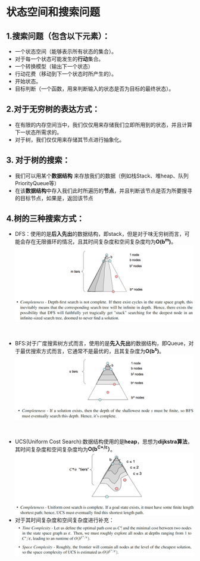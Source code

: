 # 状态空间和搜索问题
## 1.搜索问题（包含以下元素）：
- 一个状态空间（能够表示所有状态的集合）。
- 对于每一个状态可能发生的**行动**集合。
- 一个转换模型（输出下一个状态）
- 行动花费（移动到下一个状态时所产生的）。
- 开始状态。
- 目标判断（一个函数，用来判断输入的状态是否为目标的最终状态）。
## 2.对于无穷树的表达方式：
- 在有限的内存空间当中，我们仅仅用来存储我们立即所用到的状态，并且计算下一状态所需求的。
- 对于树，我们仅仅用来存储其节点进行抽象化。
## 3. 对于树的搜索：
- 我们可以用某个**数据结构** 来存放我们的数据（例如栈Stack、堆heap、队列PriorityQueue等）
- 在该**数据结构**中存入我们此时所遍历的**节点**，并且判断该节点是否为所要搜寻的目标节点，如果是，返回该节点
## 4.树的三种搜索方式：
- DFS：使用的是**后入先出**的数据结构，即stack，但是对于味无穷树而言，可能会存在无限循环的情况，且其时间复杂度和空间复杂度均为**O(b<sup>m</sup>)**。
![alt text](image1.png)
</br>

- BFS:对于广度搜索树方式而言，使用的是**先入先出**的数据结构，即Queue，对于最优搜索方式而言，它通常不是最优的，且其复杂度为**O(b<sup>s</sup>)**。
![alt text](image2.png)
</br>

- UCS(Uniform Cost Search):数据结构使用的是**heap**，思想为**dijkstra算法**，其时间复杂度和空间复杂度均为**O(b<sup>C*/ε</sup>）</sup>**。
![alt text](image3.png)
- 对于其时间复杂度和空间复杂度进行补充：
  ![alt text](image4.png)
